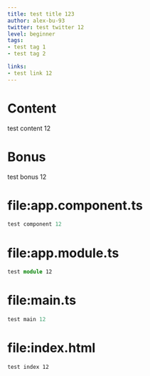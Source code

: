 ```yaml
---
title: test title 123
author: alex-bu-93
twitter: test twitter 12
level: beginner
tags:
- test tag 1
- test tag 2

links:
- test link 12
---
```


# Content
test content 12

# Bonus
test bonus 12

# file:app.component.ts
```typescript
test component 12
```

# file:app.module.ts
```typescript
test module 12
```

# file:main.ts
```typescript
test main 12
```

# file:index.html
```html
test index 12
```